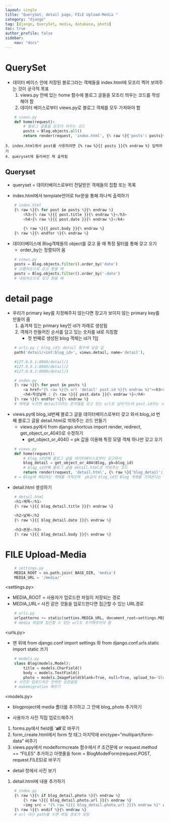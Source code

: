 ```yaml
---
layout: single
title: "QuerySet, detail page, FILE Upload-Media "
category: "django"
tag: [django, QuerySet, media, database, photo]
toc: true
author_profile: false
sidebar:
    nav: "docs"
---
```


# QuerySet  


* 데이터 베이스 안에 저장된 블로그라는 객체들을 index.html에 모조리 찍어 보여주는 것이 궁극적 목표
    1. views.py 안에 있는 home 함수에 블로그 글들을 모조리 띄우는 코드를 작성해야 함
    2. 데이터 베이스로부터 views.py로 블로그 객체를 모두 가져와야 함
```python
    # views.py
    def home(request):
        # 블로그 글들을 모조리 띄우는 코드
        posts = Blog.objects.all()
        return render(request, 'index.html', {% raw %}{'posts': posts}{% endraw %})
```

    3. index.html에서 post를 사용하려면 {% raw %}{{ posts }}{% endraw %} 입력하기
    4. queryset에 둘러싸인 채 출력됨
    
    
## Queryset


* queryset = 데이터베이스로부터 전달받은 객체들의 집합 또는 목록

* index.html에서 template언어로 for문을 통해 하나씩 출력하기
```python
    # index.html
    {% raw %}{% for post in posts %}{% endraw %}
        <h3>{% raw %}{{ post.title }}{% endraw %}</h3>
        <h4>{% raw %}{{ post.date }}{% endraw %}</h4>
        
        {% raw %}{{ post.body }}{% endraw %}
    {% raw %}{% endfor %}{% endraw %}
```  

* 데이터베이스에 Blog객체들의 object를 갖고 올 때 특정 필터를 통해 갖고 오기 
    * order_by는 정렬되어 옴 
```python
    # views.py
    posts = Blog.objects.filter().order_by('date')
    # 오름차순으로 갖고 왔을 때
    posts = Blog.objects.filter().order_by('-date')
    # 내림차순으로 갖고 왔을 때
```

# detail page  


* 우리가 primary key를 지정해주지 않는다면 장고가 보이지 않는 primary key를 만들어 줌
    1. 숨겨져 있는 primary key인 id가 차례로 생성됨
    2. 객체가 만들어진 순서를 담고 있는 숫자를 id로 지칭함
        * 첫 번째로 생성된 blog 객체는 id가 1임  
        
        
```python
    # urls.py / blog_id는 detail 함수에 넘길 값
    path('detail/<int:blog_id>', views.detail, name='detail'),
    
    #127.0.0.1:8000/detail/1
    #127.0.0.1:8000/detail/2
    #127.0.0.1:8000/detail/3
```  
```python
    # index.py
    {% raw %}{% for post in posts %}
        <a href="{% raw %}{% url 'detail' post.id %}{% endraw %}"><h3>제목: {% raw %}{{ post.title }}{% endraw %}</h3></a>
        <h4>작성날짜 : {% raw %}{{ post.date }}{% endraw %}</h4>
    {% raw %}{% endfor %}{% endraw %}
    # 제목을 누르면 detail이라는 문자열을 갖고 있는 url로 넘어가는데 post.id라는 내용도 추가적으로 필요할 것이라는 의미
```    



* views.py에 blog_id번째 블로그 글을 데이터베이스로부터 갖고 와서 blog_id 번째 블로그 글을 detail.html로 띄워주는 코드 만들기
    * views.py에서 from django.shortcus import render, redirect, get_object_or_404()로 수정하기 
        * get_object_or_404() = pk 값을 이용해 특정 모델 객체 하나만 갖고 오기
```python
    # views.py
    def home(request):
        # blog_id번째 블로그 글을 데이터베이스로부터 갖고와서
        blog_detail = get_object_or_404(Blog, pk=blog_id)
        # blog_id번째 블로그 글을 detail.html로 띄워주는 코드
        return render(request, 'detail.html', {% raw %}{'blog_detail': blog_detail}{% endraw %})
    # = Blog에 해당하는 객체를 가져오며  pk값이 blog_id인 Blog 객체를 가져온다는 뜻
```  


* detail.html 생성하기

```python
    # detail.html
    <h1>제목</h1>
    {% raw %}{{ blog_detail.title }}{% endraw %}
    
    <h2>날짜</h2
    {% raw %}{{ blog_detail.date }}{% endraw %}
    
    <h3>본문</h3>
    {% raw %}{{ blog_detail.body }}{% endraw %}
``` 

# FILE Upload-Media

```python
    # settings.py
    MEDIA_ROOT = os.path.join( BASE_DIR, 'media')
    MEDIA_URL = '/media/'
``` 
<settings.py>
* MEDIA_ROOT = 사용자가 업로드한 파일이 저장되는 경로
* MEDIA_URL= 사진 같은 것들을 업로드한다면 접근할 수 있는 URL경로  


```python
    # urls.py
    urlpatterns += static(settins.MEDIA_URL, document_root=settings.MEDIA-ROOT)
    # media 파일에 접근할 수 있는 url도 추가해주어야 함
``` 
<urls.py>
* 맨 위에 from django.conf import settings 와 from django.conf.urls.static import static 쓰기  


```python
    # models.py
    class Blog(models.Model):
        title = models.CharField()
        body = models.TextField()
        photo = models.ImageField(blank=True, null=True, upload_to='blog_photo')
    # 사진은 업로드하든 안하든 상관없음
    # makemigration 해주기
```   
<models.py>
* blogproject에 media 폴더를 추가하고  그 안에 blog_photo 추가하기  


* 사용자가 사진 직접 업로드해주기
1. forms.py에서 field를 ‘__all__’로 바꾸기
2. form_create.html에서 form 첫 태그 마지막에 enctype=”multipart/form-data” 써주기
3. views.ppy에서 modelformcreate 함수에서 if 조건문에 or request.method == “FILES” 추가하고 아랫줄을 form = BlogModelForm(request.POST, request.FILES)로 바꾸기   


* detail 창에서 사진 보기
1. detail.html에 내용 추가하기

```python
    # index.py
    {% raw %}{% if blog_detail.photo %}{% endraw %}
        {% raw %}{{ blog_detail.photo.url }}{% endraw %}
        <img src = "{% raw %}{{ blog_detail.photo.url }}{% endraw %}" alt="" height="600">
    {% raw %}{% endif %}{% endraw %}
    # url 대신 path를 쓰면 파일 경로가 보임
```  

